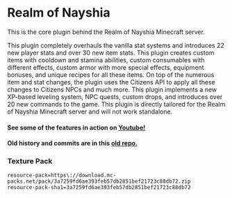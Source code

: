 # Realm of Nayshia
This is the core plugin behind the Realm of Nayshia Minecraft server. 

This plugin completely overhauls the vanilla stat systems and introduces 22 new player stats and over 30 new item stats. This plugin creates custom items with cooldown and stamina abilities, custom consumables with different effects, custom armor with more special effects, equipment bonuses, and unique recipes for all these items. On top of the numerous item and stat changes, the plugin uses the Citizens API to apply all these changes to Citizens NPCs and much more. This plugin implements a new XP-based leveling system, NPC quests, custom drops, and introduces over 20 new commands to the game. This plugin is directly tailored for the Realm of Nayshia Minecraft server and will not work standalone.

#### See some of the features in action on [Youtube!](https://www.youtube.com/playlist?list=PLGunbeTpWk33u2UX5Z9_OpXK52yUTBuDe)
#### Old history and commits are in this [old repo.](https://github.com/stylianosdamianakis/Cakenaysh-Archive)

### Texture Pack
```
resource-pack=https\://download.mc-packs.net/pack/3a7259fd6ae393feb57db2851bef21723c88db72.zip
resource-pack-sha1=3a7259fd6ae393feb57db2851bef21723c88db72
```
